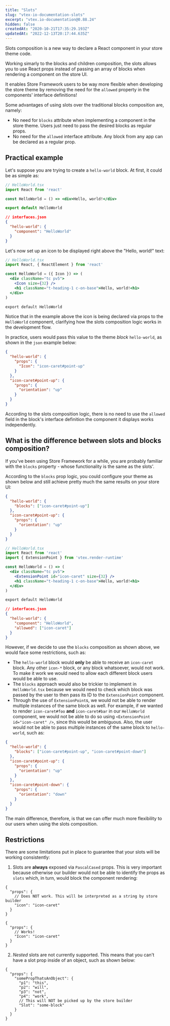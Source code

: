 ```yaml
---
title: "Slots"
slug: "vtex-io-documentation-slots"
excerpt: "vtex.io-documentation@0.88.24"
hidden: false
createdAt: "2020-10-21T17:35:29.193Z"
updatedAt: "2022-12-13T20:17:44.635Z"
---
```

Slots composition is a new way to declare a React component in your store theme code.

Working simarly to the blocks and children composition, the slots allows you to use React props instead of passing an array of blocks when rendering a component on the store UI.

It enables Store Framework users to be way more flexible when developing the store theme by removing the need for the `allowed` property in the components' interface definitions!  

Some advantages of using slots over the traditional blocks composition are, namely:

- No need for `blocks` attribute when implementing a component in the store theme. Users just need to pass the desired blocks as regular props.
- No need for the `allowed` interface attribute. Any block from any app can be declared as a regular prop.

## Practical example

Let's suppose you are trying to create a `hello-world` block. At first, it could be as simple as:

```jsx
// HelloWorld.tsx
import React from 'react'

const HelloWorld = () => <div>Hello, world!</div>

export default HelloWorld
```

```json
// interfaces.json
{
  "hello-world": {
    "component": "HelloWorld"
  }
}
```

Let's now set up an icon to be displayed right above the "Hello, world!" text:

```jsx
// HelloWorld.tsx
import React, { ReactElement } from 'react'

const HelloWorld = ({ Icon }) => (
  <div className="tc pv5">
    <Icon size={32} />
    <h1 className="t-heading-1 c-on-base">Hello, world!<h1>
  </div>
)

export default HelloWorld
```

Notice that in the example above the icon is being declared via props to the `HelloWorld` component, clarifying how the slots composition logic works in the development flow.  

In practice, users would pass this value to the theme *block* `hello-world`, as shown in the `json` example below:

```json
{
  "hello-world": {
    "props": {
      "Icon": "icon-caret#point-up"
    }
  },
  "icon-caret#point-up": {
    "props": {
      "orientation": "up"
    }
  }
}
```

According to the slots composition logic, there is no need to use the `allowed` field in the block's interface definition the component it displays works independently.

## What is the difference between slots and blocks composition?

If you've been using Store Framework for a while, you are probably familiar with the `blocks` property - whose functionality is the same as the slots'.

According to the `blocks` prop logic, you could configure your theme as shown below and still achieve pretty much the same results on your store UI:

```json
{
  "hello-world": {
    "blocks": ["icon-caret#point-up"]
  },
  "icon-caret#point-up": {
    "props": {
      "orientation": "up"
    }
  }
}
```

```jsx
// HelloWorld.tsx
import React from 'react'
import { ExtensionPoint } from 'vtex.render-runtime'  

const HelloWorld = () => (
  <div className="tc pv5">
    <ExtensionPoint id="icon-caret" size={32} />
    <h1 className="t-heading-1 c-on-base">Hello, world!<h1>
  </div>
)

export default HelloWorld
```

```json
// interfaces.json
{
  "hello-world": {
    "component": "HelloWorld",
    "allowed": ["icon-caret"]
  }
}
```

However, if we decide to use the `blocks` composition as shown above, we would face some restrictions, such as:

- The `hello-world` block would **only** be able to receive an `icon-caret` block. Any other `icon-*` block, or any block whatsoever, would not work. To make it work we would need to allow each different block users would be able to use.
- The `blocks` approach would also be trickier to implement in `HelloWorld.tsx` because we would need to check which block was passed by the user to then pass its ID to the `ExtensionPoint` component.
- Through the use of `ExtensionPoint`s, we would not be able to render multiple instances of the same block as well. For example, if we wanted to render `icon-caret#foo` **and** `icon-caret#bar` in our `HelloWorld` component, we would not be able to do so using `<ExtensionPoint id="icon-caret" />`, since this would be ambiguous. Also, the user would not be able to pass multiple instances of the same block to `hello-world`, such as:

```json
{
  "hello-world": {
    "blocks": ["icon-caret#point-up", "icon-caret#point-down"]
  },
  "icon-caret#point-up": {
    "props": {
      "orientation": "up"
    }
  },
  "icon-caret#point-down": {
    "props": {
      "orientation": "down"
    }
  }
}
```

The main difference, therefore, is that we can offer much more flexibility to our users when using the slots composition.

## Restrictions

There are some limitations put in place to guarantee that your slots will be working consistently:

1. Slots are **always** exposed via `PascalCased` props. This is very important because otherwise our builder would not be able to identify the props as `slots` which, in turn, would block the component rendering:

```jsonc
{
  "props": {
    // Does NOT work. This will be interpreted as a string by store builder
    "icon": "icon-caret"
  }
}
 ```

```jsonc
{
  "props": {
    // Works!
    "Icon": "icon-caret"
  }
}
```

2. *Nested* slots are not currently supported. This means that you can't have a slot prop inside of an object, such as shown below:

```jsonc
{
  "props": {
    "somePropThatsAnObject": {
      "p1": "this",
      "p2": "will",
      "p3": "not",
      "p4": "work",
      // This will NOT be picked up by the store builder
      "Slot": "some-block"
    }
  }
}
```
